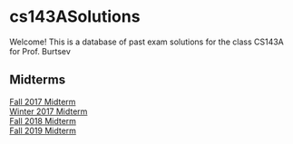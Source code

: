# cs143ASolutions
Welcome! This is a database of past exam solutions for the class CS143A for Prof. Burtsev  

## Midterms
[Fall 2017 Midterm](./Midterm/Fall2017.md)  
[Winter 2017 Midterm](./Midterm/Winter2017.md)  
[Fall 2018 Midterm](./Midterm/Fall2018.md)  
[Fall 2019 Midterm](./Midterm/Fall2019.md)  
